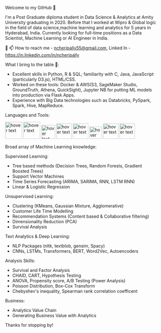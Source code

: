 Welcome to my GitHub 👋

I'm a Post Graduate diploma student in Data Science & Analytics at Amity University graduating in 2020. Before that I worked at Wipro & Global logic in the field of data science,machine learning and analytics for 5 years in Hyderabad, India. Currently looking for full-time positions as a Data Scientist, Machine Learning or AI Engineer in India.

👋 📫 How to reach me - ncheripally55@gmail.com, Linked In - https://in.linkedin.com/in/ncheripally

What I bring to the table 🧠:

- Excellent skills in Python, R & SQL; familiarity with C, Java, JavaScript (particularly D3.js), HTML/CSS.
- Worked on these tools: Docker & AWS(S3, SageMaker Studio, GroundTruth, Athena, QuickSight), Jupyter NB for putting ML models into production via Flask Apps.
- Experience with Big Data technologies such as Databricks, PySpark, Spark, Hive, MapReduce.

Languages and Tools:

<p align="left">
  <img src="https://www.docker.com/sites/default/files/d8/2019-07/Moby-logo.png" width="55" title="hover text">
  <img src="https://upload.wikimedia.org/wikipedia/commons/thumb/5/5c/AWS_Simple_Icons_AWS_Cloud.svg/1200px-AWS_Simple_Icons_AWS_Cloud.svg.png" width="55" title="hover text">
  <img src="https://cdn3.iconfinder.com/data/icons/logos-and-brands-adobe/512/267_Python-512.png" width="45" title="hover text"> 
  <img src="https://cdn.iconscout.com/icon/free/png-512/r-5-283170.png" width="50" title="hover text">
  <img src="https://colab.research.google.com/img/colab_favicon_256px.png" width="50" title="hover text">
  <img src="https://upload.wikimedia.org/wikipedia/commons/thumb/3/38/Jupyter_logo.svg/518px-Jupyter_logo.svg.png" width="40" title="hover text">
  <img src="https://i.pinimg.com/originals/87/bd/39/87bd39372d14ae2acda0121d9bc69d9c.png" width="50" title="hover text">
  <img src="https://cdn.filepicker.io/api/file/jZDILlufSOSDOkuJTZ7J" width="50" title="hover text">
  

  
  
</p>



Broad array of Machine Learning knowledge:

Supervised Learning:

 - Tree based methods (Decision Trees, Random Forests, Gradient Boosted Trees)
 - Support Vector Machines
 - Time Series Forecasting (ARIMA, SARIMA, RNN, LSTM RNN)
 - Linear & Logistic Regression

Unsupervised Learning:

- Clustering (KMeans, Gaussian Mixture, Agglomerative)
- Customer Life Time Modelling
- Recommendation Systems (Content based & Collaborative filtering)
- Dimensionality Reduction (PCA)
- Survival Analysis

Text Analytics & Deep Learning:

- NLP Packages (nltk, textblob, gensim, Spacy)
- CNNs, LSTMs, Transformers, BERT, Word2Vec, Autoencoders

Analysis Skills: 

- Survival and Factor Analysis
- CHAID, CART, Hypothesis Testing
- ANOVA, Propensity score, A/B Testing (Power Analysis)
- Poisson Distribution, Box-Cox Transform
- Chebyshev's inequality, Spearman rank correlation coefficent

Business: 

- Analytics Value Chain 
- Generating Business Value with Analytics


Thanks for stopping by!

<!---
Nagesh-Cheripally/Nagesh-Cheripally is a ✨ special ✨ repository because its `README.md` (this file) appears on your GitHub profile.
You can click the Preview link to take a look at your changes.
--->


